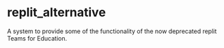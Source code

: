 # replit_alternative
A system to provide some of the functionality of the now deprecated replit Teams for Education.
